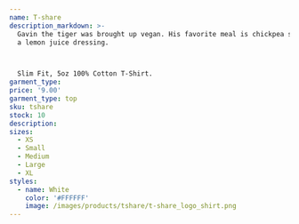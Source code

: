 ```yaml
---
name: T-share
description_markdown: >-
  Gavin the tiger was brought up vegan. His favorite meal is chickpea salad with
  a lemon juice dressing.



  Slim Fit, 5oz 100% Cotton T-Shirt.
garment_type:
price: '9.00'
garment_type: top
sku: tshare
stock: 10
description:
sizes:
  - XS
  - Small
  - Medium
  - Large
  - XL
styles:
  - name: White
    color: '#FFFFFF'
    image: /images/products/tshare/t-share_logo_shirt.png
---
```


